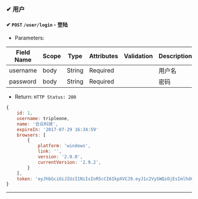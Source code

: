 ### ✔ 用户

#### ✔ `POST` `/user/login` - 登陆

+ Parameters:

Field Name     | Scope | Type       | Attributes | Validation                | Description      
---------------- | ------- | ----------- | ----------- | -----------------------   | -------------
username       | body  | String     | Required   |                               | 用户名        
password        | body  | String     | Required   |                               | 密码        

+ Return: `HTTP Status: 200`

```javascript
{
    id: 1,
    username: tripleone,
    name: '合众科技',
    expireIn: '2017-07-29 16:34:59'
    browsers: [
        {
            platform: 'windows',
            link: '',
            version: '2.9.0',
            currentVersion: '2.9.2',
        }
    ],
    token: 'eyJhbGciOiJIUzI1NiIsInR5cCI6IkpXVCJ9.eyJ1c2VySWQiOjEsImlhdCI6MTQ5ODc5NDc0MCwiZXhwIjoxNTE0MzQ2NzQwfQ.FXJyQ3MFNmyTIvbXodpvJWycV4Io2iAevdKztsgvTLQ'
}
```

---------------------
